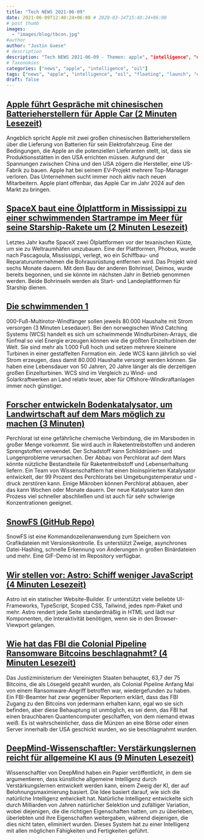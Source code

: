 ```yaml
---
title: "Tech NEWS 2021-06-09"
date: 2021-06-09T12:40:24+06:00 # 2020-03-14T15:40:24+06:00
# post thumb
images:
  - "images/blog/tbcon.jpg"
#author
author: "Justin Guese"
# description
description: "Tech NEWS 2021-06-09 - Themen: apple", "intelligence", "oil"
# Taxonomies
categories: ["news", "apple", "intelligence", "oil"]
tags: ["news", "apple", "intelligence", "oil", "floating", "launch", "ocean"]
draft: false
---
```


## [Apple führt Gespräche mit chinesischen Batterieherstellern für Apple Car (2 Minuten Lesezeit)](https://9to5mac.com/2021/06/08/reuters-apple-in-talks-with-chinese-battery-makers-for-apple-car/)

 Angeblich spricht Apple mit zwei großen chinesischen Batterieherstellern über die Lieferung von Batterien für sein Elektrofahrzeug. Eine der Bedingungen, die Apple an die potenziellen Lieferanten stellt, ist, dass sie Produktionsstätten in den USA errichten müssen. Aufgrund der Spannungen zwischen China und den USA zögern die Hersteller, eine US-Fabrik zu bauen. Apple hat bei seinem EV-Projekt mehrere Top-Manager verloren. Das Unternehmen sucht immer noch aktiv nach neuen Mitarbeitern. Apple plant offenbar, das Apple Car im Jahr 2024 auf den Markt zu bringen.

## [SpaceX baut eine Ölplattform in Mississippi zu einer schwimmenden Startrampe im Meer für seine Starship-Rakete um (2 Minuten Lesezeit)](https://www.businessinsider.com/spacex-converts-oil-rig-launch-pad-starship-mississippi-2021-6)

 Letztes Jahr kaufte SpaceX zwei Ölplattformen vor der texanischen Küste, um sie zu Weltraumhäfen umzubauen. Eine der Plattformen, Phobus, wurde nach Pascagoula, Mississippi, verlegt, wo ein Schiffbau- und Reparaturunternehmen die Bohrausrüstung entfernen wird. Das Projekt wird sechs Monate dauern. Mit dem Bau der anderen Bohrinsel, Deimos, wurde bereits begonnen, und sie könnte im nächsten Jahr in Betrieb genommen werden. Beide Bohrinseln werden als Start- und Landeplattformen für Starship dienen.

## [Die schwimmenden 1](https://newatlas.com/energy/wind-catching-systems-multirotor-turbine/)

000-Fuß-Multirotor-Windfänger sollen jeweils 80.000 Haushalte mit Strom versorgen (3 Minuten Lesedauer). Bei den norwegischen Wind Catching Systems (WCS) handelt es sich um schwimmende Windturbinen-Arrays, die fünfmal so viel Energie erzeugen können wie die größten Einzelturbinen der Welt. Sie sind mehr als 1.000 Fuß hoch und setzen mehrere kleinere Turbinen in einer gestaffelten Formation ein. Jede WCS kann jährlich so viel Strom erzeugen, dass damit 80.000 Haushalte versorgt werden können. Sie haben eine Lebensdauer von 50 Jahren, 20 Jahre länger als die derzeitigen großen Einzelturbinen. WCS sind im Vergleich zu Wind- und Solarkraftwerken an Land relativ teuer, aber für Offshore-Windkraftanlagen immer noch günstiger.

## [Forscher entwickeln Bodenkatalysator, um Landwirtschaft auf dem Mars möglich zu machen (3 Minuten)](https://www.vice.com/en/article/wx5xen/researchers-create-soil-catalyst-to-make-farming-on-mars-a-reality)

 Perchlorat ist eine gefährliche chemische Verbindung, die im Marsboden in großer Menge vorkommt. Sie wird auch in Raketentreibstoffen und anderen Sprengstoffen verwendet. Der Schadstoff kann Schilddrüsen- und Lungenprobleme verursachen. Der Abbau von Perchlorat auf dem Mars könnte nützliche Bestandteile für Raketentreibstoff und Lebenserhaltung liefern. Ein Team von Wissenschaftlern hat einen bioinspirierten Katalysator entwickelt, der 99 Prozent des Perchlorats bei Umgebungstemperatur und -druck zerstören kann. Einige Mikroben können Perchlorat abbauen, aber das kann Wochen oder Monate dauern. Der neue Katalysator kann den Prozess viel schneller abschließen und ist auch für sehr schwierige Konzentrationen geeignet.

## [SnowFS (GitHub Repo)](https://github.com/Snowtrack/SnowFS)

 SnowFS ist eine Kommandozeilenanwendung zum Speichern von Grafikdateien mit Versionskontrolle. Es unterstützt Zweige, asynchrones Datei-Hashing, schnelle Erkennung von Änderungen in großen Binärdateien und mehr. Eine GIF-Demo ist im Repository verfügbar.

## [Wir stellen vor: Astro: Schiff weniger JavaScript (4 Minuten Lesezeit)](https://astro.build/blog/introducing-astro)

 Astro ist ein statischer Website-Builder. Er unterstützt viele beliebte UI-Frameworks, TypeScript, Scoped CSS, Tailwind, jedes npm-Paket und mehr. Astro rendert jede Seite standardmäßig in HTML und lädt nur Komponenten, die Interaktivität benötigen, wenn sie in den Browser-Viewport gelangen.

## [Wie hat das FBI die Colonial Pipeline Ransomware Bitcoins beschlagnahmt? (4 Minuten Lesezeit)](https://www.vice.com/en/article/93y3w7/how-did-the-feds-seize-the-colonial-pipeline-ransomware-bitcoins)

 Das Justizministerium der Vereinigten Staaten behauptet, 63,7 der 75 Bitcoins, die als Lösegeld gezahlt wurden, als Colonial Pipeline Anfang Mai von einem Ransomware-Angriff betroffen war, wiedergefunden zu haben. Ein FBI-Beamter hat zwar gegenüber Reportern erklärt, dass das FBI Zugang zu den Bitcoins von jedermann erhalten kann, egal wo sie sich befinden, aber diese Behauptung ist unmöglich, es sei denn, das FBI hat einen brauchbaren Quantencomputer geschaffen, von dem niemand etwas weiß. Es ist wahrscheinlicher, dass die Münzen an eine Börse oder einen Server innerhalb der USA geschickt wurden, wo sie beschlagnahmt wurden.

## [DeepMind-Wissenschaftler: Verstärkungslernen reicht für allgemeine KI aus (9 Minuten Lesezeit)](https://bdtechtalks.com/2021/06/07/deepmind-artificial-intelligence-reward-maximization/)

 Wissenschaftler von DeepMind haben ein Papier veröffentlicht, in dem sie argumentieren, dass künstliche allgemeine Intelligenz durch Verstärkungslernen entwickelt werden kann, einem Zweig der KI, der auf Belohnungsmaximierung basiert. Die Idee basiert darauf, wie sich die natürliche Intelligenz entwickelt hat. Natürliche Intelligenz entwickelte sich durch Milliarden von Jahren natürlicher Selektion und zufälliger Variation, wobei diejenigen, die die richtigen Eigenschaften hatten, um zu überleben, überlebten und ihre Eigenschaften weitergaben, während diejenigen, die dies nicht taten, eliminiert wurden. Dieses System hat zu einer Intelligenz mit allen möglichen Fähigkeiten und Fertigkeiten geführt.

